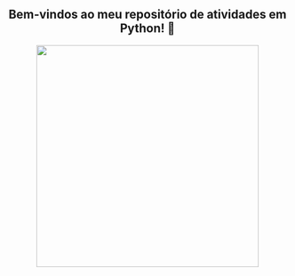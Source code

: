 <span align="center">

##  Bem-vindos ao meu repositório de atividades em Python! 👋

</span>


<div align="center">
<img src="https://user-images.githubusercontent.com/111321791/208162548-8c23cc04-ded4-4044-8a23-9db113785a2b.jpg" width="400px" />
</div>
